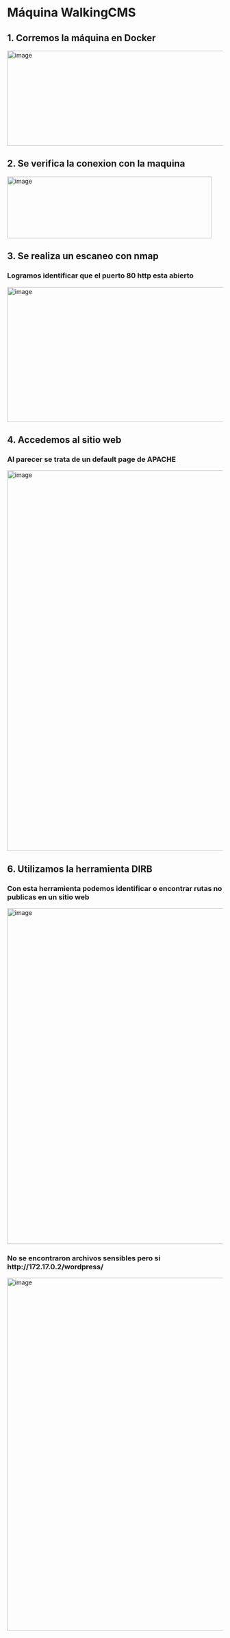 <h1>Máquina WalkingCMS</h1>

<h2>1. Corremos la máquina en Docker</h2>
<img width="567" height="222" alt="image" src="https://github.com/user-attachments/assets/82fbde96-3f23-4a5f-95fc-bf96b1481be3" />
<h2>2. Se verifica la conexion con la maquina</h2>
<img width="478" height="144" alt="image" src="https://github.com/user-attachments/assets/13734a24-6f5c-4fff-94c1-626287e54630" />
<h2>3. Se realiza un escaneo con nmap</h2>
<h3>Logramos identificar que el puerto 80 http esta abierto</h3>
<img width="995" height="315" alt="image" src="https://github.com/user-attachments/assets/c4ef47dd-8d18-4daf-af5b-c9a7240ab4cf" />
<h2>4. Accedemos al sitio web</h2>
<h3>Al parecer se trata de un default page de APACHE</h3>
<img width="1527" height="888" alt="image" src="https://github.com/user-attachments/assets/8389df70-db2d-44fd-a45b-c8ca4c7a23bb" />

<h2>6. Utilizamos la herramienta DIRB</h2>
<h3>Con esta herramienta podemos identificar o encontrar rutas no publicas en un sitio web</h3>
<img width="576" height="784" alt="image" src="https://github.com/user-attachments/assets/8092a337-dd42-410e-af74-58a5c83dc93a" />
<h3>No se encontraron archivos sensibles pero si http://172.17.0.2/wordpress/</h3>
<img width="1807" height="824" alt="image" src="https://github.com/user-attachments/assets/f718ddf6-de43-4da1-949a-cff1b43e7a85" />
